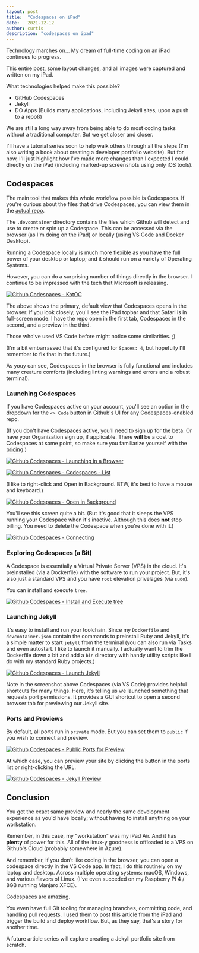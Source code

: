 ```yaml
---
layout: post
title:  "Codespaces on iPad"
date:   2021-12-12
author: curtis
description: "codespaces on ipad"
---
```


Technology marches on... My dream of full-time coding on an iPad continues to progress.

This entire post, some layout changes, and all images were captured and written on my iPad.

What technologies helped make this possible?

- GitHub Codespaces
- Jekyll
- DO Apps (Builds many applications, including Jekyll sites, upon a push to a repoß)

We are still a long way away from being able to do most coding tasks without a traditional computer. But we get closer and closer.

I'll have a tutorial series soon to help walk others through all the steps (I'm also writing a book about creating a developer portfolio website). But for now, I'll just highlight how I've made more changes than I expected I could directly on the iPad (including marked-up screenshots using only iOS tools).

## Codespaces

The main tool that makes this whole workflow possible is Codespaces. If you're curious about the files that drive Codespaces, you can view them in the [actual repo](https://github.com/curtisspendlove/knightoftheoldcode-com/tree/main/.devcontainer).

The `.devcontainer` directory contains the files which Github will detect and use to create or spin up a Codespace. This can be accessed via the browser (as I'm doing on the iPad) or locally (using VS Code and Docker Desktop).

Running a Codespace locally is much more flexible as you have the full power of your desktop or laptop; and it should run on a variety of Operating Systems.

However, you can do a surprising number of things directly in the browser. I continue to be impressed with the tech that Microsoft is releasing.

[![Github Codespaces - KotOC](/img/codespaces-on-ipad/github-codespaces-knightoftheoldcode-repo.png)](/img/codespaces-on-ipad/github-codespaces-knightoftheoldcode-repo.png)

The above shows the primary, default view that Codespaces opens in the browser. If you look closely, you'll see the iPad topbar and that Safari is in full-screen mode. I have the repo open in the first tab, Codespaces in the second, and a preview in the third.

Those who've used VS Code before might notice some similarities. ;)

(I'm a bit embarrassed that it's configured for `Spaces: 4`, but hopefully I'll remember to fix that in the future.)

As youy can see, Codespaces in the browser is fully functional and includes many creature comforts (including linting warnings and errors and a robust terminal).

### Launching Codespaces

If you have Codespaces active on your account, you'll see an option in the dropdown for the `<> Code` button in Github's UI for any Codespaces-enabled repo.

(If you don't have [Codespaces](https://github.com/features/codespaces) active, you'll need to sign up for the beta. Or have your Organization sign up, if applicable. There **will** be a cost to Codespaces at some point, so make sure you familiarize yourself with the [pricing](https://docs.github.com/en/billing/managing-billing-for-github-codespaces/about-billing-for-codespaces#codespaces-pricing).)

[![Github Codespaces - Launching in a Browser](/img/codespaces-on-ipad/codespaces-launching-in-browser.jpeg)](/img/codespaces-on-ipad/codespaces-launching-in-browser.jpeg)

[![Github Codespaces - Codespaces - List](/img/codespaces-on-ipad/codespaces-launching-list.jpeg)](/img/codespaces-on-ipad/codespaces-launching-list.jpeg)

(I like to right-click and Open in Background. BTW, it's best to have a mouse and keyboard.)

[![Github Codespaces - Open in Background](/img/codespaces-on-ipad/codespaces-launching-open-in-background.jpeg)](/img/codespaces-on-ipad/codespaces-launching-open-in-background.jpeg)

You'll see this screen quite a bit. (But it's good that it sleeps the VPS running your Codespace when it's inactive. Although this does **not** stop billing. You need to delete the Codespace when you're done with it.)

[![Github Codespaces - Connecting](/img/codespaces-on-ipad/codespaces-connecting.png)](/img/codespaces-on-ipad/codespaces-connecting.png)

### Exploring Codespaces (a Bit)

A Codespace is essentially a Virtual Private Server (VPS) in the cloud. It's preinstalled  (via a Dockerfile) with the software to run your project. But, it's also just a standard VPS and you have `root` elevation privelages (via `sudo`).

You can install and execute `tree`.

[![Github Codespaces - Install and Execute tree](/img/codespaces-on-ipad/codespaces-install-and-execute-tree.png)](/img/codespaces-on-ipad/codespaces-install-and-execute-tree.png)

### Launching Jekyll

It's easy to install and run your toolchain. Since my `Dockerfile` and `devcontainer.json` contain the commands to preinstall Ruby and Jekyll, it's a simple matter to start `jekyll` from the terminal (you can also run via Tasks and even autostart. I like to launch it manually. I actually want to trim the Dockerfile down a bit and add a `bin` directory with handy utility scripts like I do with my standard Ruby projects.)

[![Github Codespaces - Launch Jekyll](/img/codespaces-on-ipad/codespaces-launch-jekyll.png)](/img/codespaces-on-ipad/codespaces-launch-jekyll.png)

Note in the screenshot above Codespaces (via VS Code) provides helpful shortcuts for many things. Here, it's telling us we launched something that requests port permissions. It provides a GUI shortcut to open a second browser tab for previewing our Jekyll site.

### Ports and Previews

By default, all ports run in `private` mode. But you can set them to `public` if you wish to connect and preview.

[![Github Codespaces - Public Ports for Preview](/img/codespaces-on-ipad/codespaces-ports-public.png)](/img/codespaces-on-ipad/codespaces-ports-public.png)

At which case, you can preview your site by clicking the button in the ports list or right-clicking the URL.

[![Github Codespaces - Jekyll Preview](/img/codespaces-on-ipad/codespaces-preview.png)](/img/codespaces-on-ipad/codespaces-preview.png)

## Conclusion

You get the exact same preview and nearly the same development experience as you'd have locally; without having to install anything on your workstation.

Remember, in this case, my "workstation" was my iPad Air. And it has **plenty** of power for this. All of the linux-y goodness is offloaded to a VPS on Github's Cloud (probably somewhere in Azure).

And remember, if you don't like coding in the browser, you can open a codespace directly in the VS Code app. In fact, I do this routinely on my laptop and desktop. Across multiple operating systems: macOS, Windows, and various flavors of Linux. (I've even succeded on my Raspberry Pi 4 / 8GB running Manjaro XFCE).

Codespaces are amazing.

You even have full Git tooling for managing branches, committing code, and handling pull requests. I used them to post this article from the iPad and trigger the build and deploy workflow. But, as they say, that's a story for another time.

A future article series will explore creating a Jekyll portfolio site from scratch.
